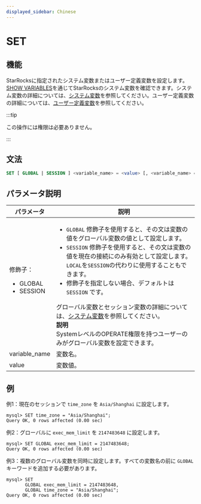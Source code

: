 ```yaml
---
displayed_sidebar: Chinese
---
```


# SET

## 機能

StarRocksに指定されたシステム変数またはユーザー定義変数を設定します。[SHOW VARIABLES](../Administration/SHOW_VARIABLES.md)を通じてStarRocksのシステム変数を確認できます。システム変数の詳細については、[システム変数](../../../reference/System_variable.md)を参照してください。ユーザー定義変数の詳細については、[ユーザー定義変数](../../../reference/user_defined_variables.md)を参照してください。

:::tip

この操作には権限は必要ありません。

:::

## 文法

```SQL
SET [ GLOBAL | SESSION ] <variable_name> = <value> [, <variable_name> = <value>] ...
```

## パラメータ説明

| **パラメータ**              | **説明**                                                     |
| --------------------- | ------------------------------------------------------------ |
| 修飾子：<ul><li>GLOBAL</li><li>SESSION</li></ul> | <ul><li>`GLOBAL` 修飾子を使用すると、その文は変数の値をグローバル変数の値として設定します。</li><li>`SESSION` 修飾子を使用すると、その文は変数の値を現在の接続にのみ有効として設定します。`LOCAL`を`SESSION`の代わりに使用することもできます。</li><li>修飾子を指定しない場合、デフォルトは `SESSION` です。</li></ul>グローバル変数とセッション変数の詳細については、[システム変数](../../../reference/System_variable.md)を参照してください。<br/>**説明**<br/>SystemレベルのOPERATE権限を持つユーザーのみがグローバル変数を設定できます。 |
| variable_name         | 変数名。                                                     |
| value                 | 変数値。                                                     |

## 例

例1：現在のセッションで `time_zone` を `Asia/Shanghai` に設定します。

```Plain
mysql> SET time_zone = "Asia/Shanghai";
Query OK, 0 rows affected (0.00 sec)
```

例2：グローバルに `exec_mem_limit` を `2147483648` に設定します。

```Plain
mysql> SET GLOBAL exec_mem_limit = 2147483648;
Query OK, 0 rows affected (0.00 sec)
```

例3：複数のグローバル変数を同時に設定します。すべての変数名の前に `GLOBAL` キーワードを追加する必要があります。

```Plain
mysql> SET 
       GLOBAL exec_mem_limit = 2147483648,
       GLOBAL time_zone = "Asia/Shanghai";
Query OK, 0 rows affected (0.00 sec)
```
